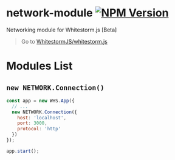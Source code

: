 # network-module [![NPM Version](https://img.shields.io/npm/v/physics-module-ammonext.svg?style=flat-square)](https://www.npmjs.com/package/network-module)
Networking module for Whitestorm.js [Beta]

> Go to [WhitestormJS/whitestorm.js](https://github.com/WhitestormJS/whitestorm.js)

# Modules List

## `new NETWORK.Connection()`

```javascript
const app = new WHS.App({
  // ...
  new NETWORK.Connection({
    host: 'localhost',
    port: 3000,
    protocol: 'http'
  })
});

app.start();
```
